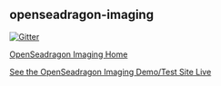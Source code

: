 ## openseadragon-imaging

[![Gitter](https://badges.gitter.im/openseadragon-imaging/community.svg)](https://gitter.im/openseadragon-imaging/community?utm_source=badge&utm_medium=badge&utm_campaign=pr-badge)

[OpenSeadragon Imaging Home](http://openseadragon-imaging.github.io/index.html)

[See the OpenSeadragon Imaging Demo/Test Site Live](http://openseadragon-imaging.github.io/demo/index.html)
